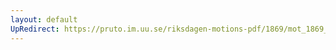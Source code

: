 ```yaml
---
layout: default
UpRedirect: https://pruto.im.uu.se/riksdagen-motions-pdf/1869/mot_1869__ak__167/mot_1869__ak__167-001.pdf
---
```

